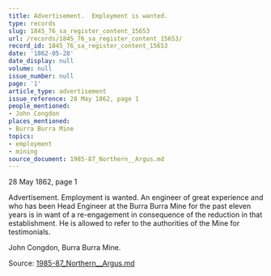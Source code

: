 ```yaml
---
title: Advertisement.  Employment is wanted.
type: records
slug: 1845_76_sa_register_content_15653
url: /records/1845_76_sa_register_content_15653/
record_id: 1845_76_sa_register_content_15653
date: '1862-05-28'
date_display: null
volume: null
issue_number: null
page: '1'
article_type: advertisement
issue_reference: 28 May 1862, page 1
people_mentioned:
- John Congdon
places_mentioned:
- Burra Burra Mine
topics:
- employment
- mining
source_document: 1985-87_Northern__Argus.md
---
```


28 May 1862, page 1

Advertisement.  Employment is wanted.  An engineer of great experience and who has been Head Engineer at the Burra Burra Mine for the past eleven years is in want of a re-engagement in consequence of the reduction in that establishment.  He is allowed to refer to the authorities of the Mine for testimonials.

John Congdon, Burra Burra Mine.

Source: [1985-87_Northern__Argus.md](/downloads/markdown/1985-87_Northern__Argus.md)
